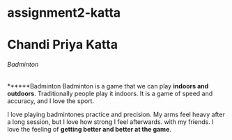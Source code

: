 # assignment2-katta
# Chandi Priya Katta
###### Badminton
******Badminton
 Badminton is a game that we can play **indoors and outdoors**. Traditionally people play it indoors. It is a game of speed and accuracy, and I love the sport.

I love playing badmintones practice and precision. My arms feel heavy after a long session, but I love how strong I feel afterwards.
with my friends. I love the feeling of **getting better and better at the game**.